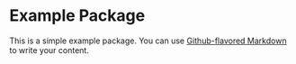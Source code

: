 
# Example Package

This is a simple example package. You can use
[Github-flavored Markdown](https://guides.github.com/features/mastering-markdown/)
to write your content.
